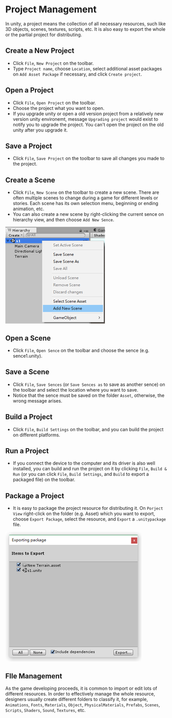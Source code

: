 # Project Management



In unity, a project means the collection of all necessary resources, such like 3D objects, scenes, textures, scripts, etc. It is also easy to export the whole or the partial project for distributing. 



## Create a New Project



* Click `File`, `New Project` on the toolbar. 
* Type `Project name`, choose `Location`, select additional asset packages on `Add Asset Package` if necessary, and click `Create project`. 





## Open a Project



* Click `File`, `Open Project` on the toolbar.
* Choose the project what you want to open.
* If you upgrade unity or open a old version project from a relatively new version unity environemt, message `Upgrading project` would exist to notify you to upgrade the project. You can't open the project on the old unity after you upgrade it.





## Save a Project



* Click `File`, `Save Project` on the toolbar to save all changes you made to the project.





## Create a Scene



* Click `File`, `New Scene` on the toolbar to create a new scene. There are often multiple scenes to change during a game for different levels or stories. Each scene has its own selection menu, beginning or ending animation, etc.
* You can also create a new scene by right-clicking the current sence on hierarchy view, and then choose `Add New Sence`.


![add a new sence on unity](../image/unity_add_new_sence.png)




## Open a Scene



* Click `File`, `Open Sence` on the toolbar and choose the sence (e.g. sence1.unity).





## Save a Scene



* Click `File`, `Save Sences` (or `Save Sences as` to save as another sence) on the toolbar and select the location where you want to save.
* Notice that the sence must be saved on the folder `Asset`, otherwise, the wrong message arises.




## Build a Project



* Click `File`, `Build Settings` on the toolbar, and you can build the project on different platforms.




## Run a Project



* If you connect the device to the computer and its driver is also well installed, you can build and run the project on it by clicking `File`, `Build & Run` (or you can click `File`, `Build Settings`, and `Build` to export a packaged file) on the toolbar. 




## Package a Project



* It is easy to package the project resource for distributing it. On `Porject View` right-click on the folder (e.g. Asset) which you want to export, choose `Export Package`, select the resource, and `Export` a `.unitypackage` file.


![export the resource from unity](../image/unity_export_package.png)



## FIle Management



As the game developing proceeds, it is common to import or edit lots of different resources. In order to effectively manage the whole resource, designers usually create different folders to classify it, for example,  `Animations`, `Fonts`, `Materials`, `Object`, `PhysicalMaterials`, `Prefabs`, `Scenes`, `Scripts`, `Shaders`, `Sound`, `Textures`, etc.